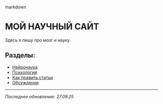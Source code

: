 markdown
# МОЙ НАУЧНЫЙ САЙТ

Здесь я пишу про мозг и науку.

## Разделы:
- [Нейронаука](articles/neuroscience.md)
- [Психология](articles/psychology.md) 
- [Как править статьи](how-to-edit.md)
- [Обсуждения](discussions.md)

---
*Последнее обновление: 27.09.25*
